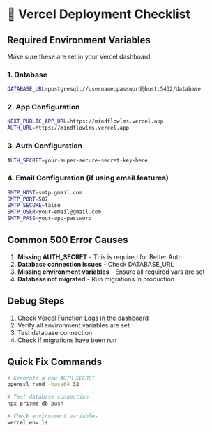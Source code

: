 # 🚀 Vercel Deployment Checklist

## Required Environment Variables

Make sure these are set in your Vercel dashboard:

### 1. Database
```bash
DATABASE_URL=postgresql://username:password@host:5432/database
```

### 2. App Configuration
```bash
NEXT_PUBLIC_APP_URL=https://mindflowlms.vercel.app
AUTH_URL=https://mindflowlms.vercel.app
```

### 3. Auth Configuration
```bash
AUTH_SECRET=your-super-secure-secret-key-here
```

### 4. Email Configuration (if using email features)
```bash
SMTP_HOST=smtp.gmail.com
SMTP_PORT=587
SMTP_SECURE=false
SMTP_USER=your-email@gmail.com
SMTP_PASS=your-app-password
```

## Common 500 Error Causes

1. **Missing AUTH_SECRET** - This is required for Better Auth
2. **Database connection issues** - Check DATABASE_URL
3. **Missing environment variables** - Ensure all required vars are set
4. **Database not migrated** - Run migrations in production

## Debug Steps

1. Check Vercel Function Logs in the dashboard
2. Verify all environment variables are set
3. Test database connection
4. Check if migrations have been run

## Quick Fix Commands

```bash
# Generate a new AUTH_SECRET
openssl rand -base64 32

# Test database connection
npx prisma db push

# Check environment variables
vercel env ls
```
